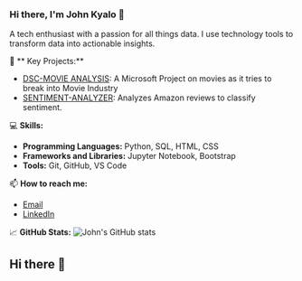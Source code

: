 ### Hi there, I'm John Kyalo 👋

A tech enthusiast with a passion for all things data. I use technology tools to transform data into actionable insights.

🔭 ** Key Projects:**
- [DSC-MOVIE ANALYSIS](https://github.com/John-Kyalo/dsc-Movie-Analysis/tree/template-mvp): A Microsoft Project on movies as it tries to break into Movie Industry
- [SENTIMENT-ANALYZER](https://github.com/John-Kyalo/SENTIMENT-ANALYZER): Analyzes Amazon reviews to classify sentiment.


💻 **Skills:**
- **Programming Languages:** Python, SQL, HTML, CSS
- **Frameworks and Libraries:** Jupyter Notebook, Bootstrap
- **Tools:** Git, GitHub, VS Code

📫 **How to reach me:**
- [Email](johnkyalo212@gmail.com)
- [LinkedIn](https://www.linkedin.com/in/john-kyalo-8753021b6/)

📈 **GitHub Stats:**
![John's GitHub stats](https://github-readme-stats.vercel.app/api?username=John-Kyalo&show_icons=true&theme=radical)
## Hi there 👋

<!--
**John-Kyalo/John-Kyalo** is a ✨ _special_ ✨ repository because its `README.md` (this file) appears on your GitHub profile.

Here are some ideas to get you started:

- 🔭 I’m currently working on ...
- 🌱 I’m currently learning ...
- 👯 I’m looking to collaborate on ...
- 🤔 I’m looking for help with ...
- 💬 Ask me about ...
- 📫 How to reach me: ...
- 😄 Pronouns: ...
- ⚡ Fun fact: ...
-->
